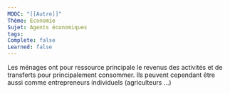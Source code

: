 ```yaml
---
MOOC: "[[Autre]]"
Thème: Economie
Sujet: Agents économiques
tags: 
Complete: false
Learned: false
---
```

Les ménages ont pour ressource principale le revenus des activités et de transferts pour principalement consommer. Ils peuvent cependant être aussi comme entrepreneurs individuels (agriculteurs ...)